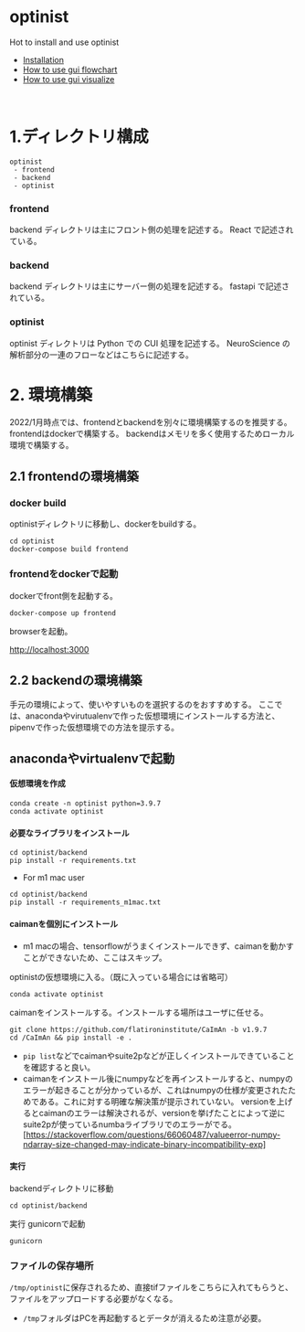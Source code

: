# optinist
Hot to install and use optinist
- [Installation](https://github.com/oist/optinist/blob/develop/docs/installation.md)
- [How to use gui flowchart](https://github.com/oist/optinist/blob/develop/docs/gui_flowchart.md)
- [How to use gui visualize](https://github.com/oist/optinist/blob/develop/docs/gui_visualize.md)


<br>

# 1.ディレクトリ構成

```
optinist
 - frontend
 - backend
 - optinist
```

### frontend

backend ディレクトリは主にフロント側の処理を記述する。
React で記述されている。

### backend

backend ディレクトリは主にサーバー側の処理を記述する。
fastapi で記述されている。

### optinist

optinist ディレクトリは Python での CUI 処理を記述する。
NeuroScience の解析部分の一連のフローなどはこちらに記述する。


# 2. 環境構築
2022/1月時点では、frontendとbackendを別々に環境構築するのを推奨する。
frontendはdockerで構築する。
backendはメモリを多く使用するためローカル環境で構築する。

## 2.1 frontendの環境構築

### docker build
optinistディレクトリに移動し、dockerをbuildする。
```
cd optinist
docker-compose build frontend
```
### frontendをdockerで起動
dockerでfront側を起動する。
```
docker-compose up frontend
```

browserを起動。

[http://localhost:3000](http://localhost:3000)

## 2.2 backendの環境構築
手元の環境によって、使いやすいものを選択するのをおすすめする。
ここでは、anacondaやvirutualenvで作った仮想環境にインストールする方法と、pipenvで作った仮想環境での方法を提示する。

## anacondaやvirtualenvで起動
#### 仮想環境を作成
```
conda create -n optinist python=3.9.7
conda activate optinist
```

#### 必要なライブラリをインストール
```
cd optinist/backend
pip install -r requirements.txt
```

- For m1 mac user
```
cd optinist/backend
pip install -r requirements_m1mac.txt
```

#### caimanを個別にインストール
* m1 macの場合、tensorflowがうまくインストールできず、caimanを動かすことができないため、ここはスキップ。

optinistの仮想環境に入る。（既に入っている場合には省略可）
```
conda activate optinist
```

caimanをインストールする。インストールする場所はユーザに任せる。
```
git clone https://github.com/flatironinstitute/CaImAn -b v1.9.7
cd /CaImAn && pip install -e .
```

* ```pip list```などでcaimanやsuite2pなどが正しくインストールできていることを確認すると良い。
* caimanをインストール後にnumpyなどを再インストールすると、numpyのエラーが起きることが分かっているが、これはnumpyの仕様が変更されたためである。これに対する明確な解決策が提示されていない。
versionを上げるとcaimanのエラーは解決されるが、versionを挙げたことによって逆にsuite2pが使っているnumbaライブラリでのエラーがでる。
[https://stackoverflow.com/questions/66060487/valueerror-numpy-ndarray-size-changed-may-indicate-binary-incompatibility-exp]

#### 実行
backendディレクトリに移動
```
cd optinist/backend
```

実行
gunicornで起動
```
gunicorn
```


### ファイルの保存場所
`/tmp/optinist`に保存されるため、直接tifファイルをこちらに入れてもらうと、ファイルをアップロードする必要がなくなる。
* `/tmp`フォルダはPCを再起動するとデータが消えるため注意が必要。
